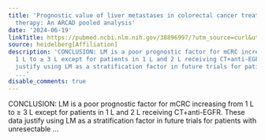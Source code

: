```yaml
---
title: 'Prognostic value of liver metastases in colorectal cancer treated by systemic
  therapy: An ARCAD pooled analysis'
date: '2024-06-19'
linkTitle: https://pubmed.ncbi.nlm.nih.gov/38896997/?utm_source=curl&utm_medium=rss&utm_campaign=pubmed-2&utm_content=1FakS-2QOkCT8HsMOQP1bCRQ4YzyumYOmxmF0moLsQ3dFB1E9V&fc=20220326224207&ff=20240620182206&v=2.18.0.post9+e462414
source: heidelberg[Affiliation]
description: 'CONCLUSION: LM is a poor prognostic factor for mCRC increasing from
  1 L to ≥ 3 L except for patients in 1 L and 2 L receiving CT+anti-EGFR. These data
  justify using LM as a stratification factor in future trials for patients with unresectable
  ...'
disable_comments: true
---
```

CONCLUSION: LM is a poor prognostic factor for mCRC increasing from 1 L to ≥ 3 L except for patients in 1 L and 2 L receiving CT+anti-EGFR. These data justify using LM as a stratification factor in future trials for patients with unresectable ...